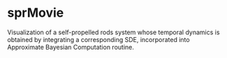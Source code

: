 # sprMovie

Visualization of a self-propelled rods system whose temporal dynamics is obtained by integrating a corresponding SDE, incorporated into Approximate Bayesian Computation routine.
